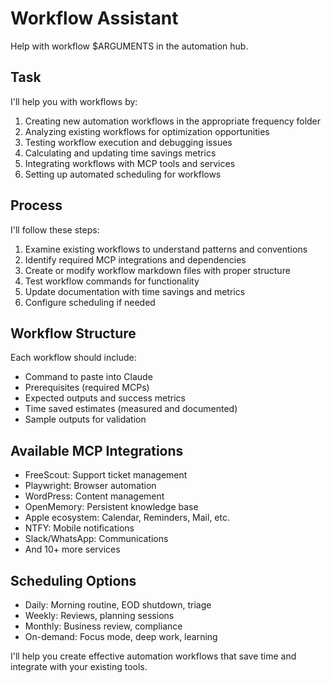 # Workflow Assistant

Help with workflow $ARGUMENTS in the automation hub.

## Task

I'll help you with workflows by:

1. Creating new automation workflows in the appropriate frequency folder
2. Analyzing existing workflows for optimization opportunities
3. Testing workflow execution and debugging issues
4. Calculating and updating time savings metrics
5. Integrating workflows with MCP tools and services
6. Setting up automated scheduling for workflows

## Process

I'll follow these steps:

1. Examine existing workflows to understand patterns and conventions
2. Identify required MCP integrations and dependencies
3. Create or modify workflow markdown files with proper structure
4. Test workflow commands for functionality
5. Update documentation with time savings and metrics
6. Configure scheduling if needed

## Workflow Structure

Each workflow should include:
- Command to paste into Claude
- Prerequisites (required MCPs)
- Expected outputs and success metrics
- Time saved estimates (measured and documented)
- Sample outputs for validation

## Available MCP Integrations

- FreeScout: Support ticket management
- Playwright: Browser automation
- WordPress: Content management
- OpenMemory: Persistent knowledge base
- Apple ecosystem: Calendar, Reminders, Mail, etc.
- NTFY: Mobile notifications
- Slack/WhatsApp: Communications
- And 10+ more services

## Scheduling Options

- Daily: Morning routine, EOD shutdown, triage
- Weekly: Reviews, planning sessions
- Monthly: Business review, compliance
- On-demand: Focus mode, deep work, learning

I'll help you create effective automation workflows that save time and integrate with your existing tools.